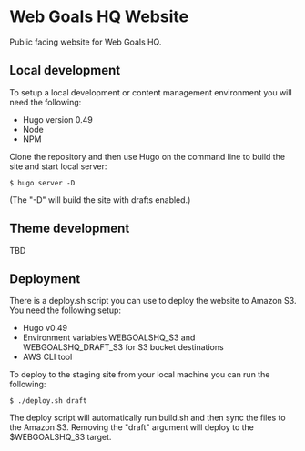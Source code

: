 # Web Goals HQ Website

Public facing website for Web Goals HQ.

## Local development

To setup a local development or content management environment you will need the following:

- Hugo version 0.49
- Node
- NPM

Clone the repository and then use Hugo on the command line to build the site and start local server:

    $ hugo server -D

(The "-D" will build the site with drafts enabled.)


## Theme development

TBD


## Deployment

There is a deploy.sh script you can use to deploy the website to Amazon S3. You need the following setup:

- Hugo v0.49
- Environment variables WEBGOALSHQ_S3 and WEBGOALSHQ_DRAFT_S3 for S3 bucket destinations
- AWS CLI tool

To deploy to the staging site from your local machine you can run the following:

    $ ./deploy.sh draft

The deploy script will automatically run build.sh and then sync the files to the Amazon S3. Removing the "draft" argument will deploy to the $WEBGOALSHQ_S3 target.
